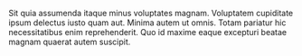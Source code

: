 Sit quia assumenda itaque minus voluptates magnam. Voluptatem cupiditate ipsum delectus iusto quam aut. Minima autem ut omnis. Totam pariatur hic necessitatibus enim reprehenderit. Quo id maxime eaque excepturi beatae magnam quaerat autem suscipit.